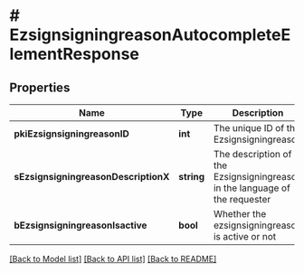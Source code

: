 # # EzsignsigningreasonAutocompleteElementResponse

## Properties

Name | Type | Description | Notes
------------ | ------------- | ------------- | -------------
**pkiEzsignsigningreasonID** | **int** | The unique ID of the Ezsignsigningreason |
**sEzsignsigningreasonDescriptionX** | **string** | The description of the Ezsignsigningreason in the language of the requester |
**bEzsignsigningreasonIsactive** | **bool** | Whether the ezsignsigningreason is active or not |

[[Back to Model list]](../../README.md#models) [[Back to API list]](../../README.md#endpoints) [[Back to README]](../../README.md)
